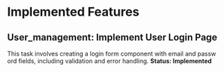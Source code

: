 # Implemented Features
## User_management: Implement User Login Page
This task involves creating a login form component with email and passw
ord fields, including validation and error handling.
**Status: Implemented**

